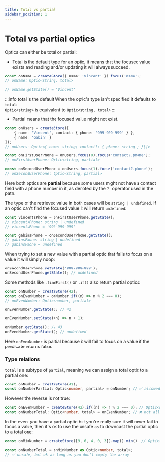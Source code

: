 ```yaml
---
title: Total vs partial
sidebar_position: 1
---
```


# Total vs partial optics

Optics can either be total or partial:

-   Total is the default type for an optic, it means that the focused value exists and reading and/or updating it will always succeed.

```ts
const onName = createStore({ name: 'Vincent' }).focus('name');
// onName: Optic<string, total>

// onName.getState() = 'Vincent'
```

:::info total is the default
When the optic's type isn't specified it defaults to `total`:  
`Optic<string>` is equivalent to `Optic<string, total>`
:::

-   Partial means that the focused value might not exist.

```ts
const onUsers = createStore([
    { name: 'Vincent', contact: { phone: '999-999-999' } },
    { name: 'Gabin' }
]);
// onUsers: Optic<{ name: string; contact?: { phone: string } }[]>

const onFirstUserPhone = onUsers.focus(0).focus('contact?.phone');
// onFirstUserPhone: Optic<string, partial>

const onSecondUserPhone = onUsers.focus(1).focus('contact?.phone');
// onSecondUserPhone: Optic<string, partial>
```

Here both optics are **partial** because some users might not have a contact field with a phone number in it, as denoted by the `?.` operator used in the path.

The type of the retrieved value in both cases will be `string | undefined`. If an optic can't find the focused value it will return `undefined`:

```ts
const vincentsPhone = onFirstUserPhone.getState();
// vincentsPhone: string | undefined
// vincentsPhone = '999-999-999'

const gabinsPhone = onSecondUserPhone.getState();
// gabinsPhone: string | undefined
// gabinsPhone = undefined
```

When trying to set a new value with a partial optic that fails to focus on a value it will simply noop:

```ts
onSecondUserPhone.setState('888-888-888');
onSecondUserPhone.getState(); // undefined
```

Some methods like `.findFirst()` or `.if()` also return partial optics:

```ts
const onNumber = createStore(42);
const onEvenNumber = onNumber.if((n) => n % 2 === 0);
// onEvenNumber: Optic<number, partial>

onEvenNumber.getState(); // 42

onEvenNumber.setState((n) => n + 1);

onNumber.getState(); // 43
onEvenNumber.getState(); // undefined
```

Here `onEvenNumber` is partial because it will fail to focus on a value if the predicate returns false.

### Type relations

`total` is a subtype of `partial`, meaning we can assign a total optic to a partial one:

```ts
const onNumber = createStore(42);
const onNumberPartial: Optic<number, partial> = onNumber; // ✅ allowed
```

However the reverse is not true:

```ts
const onEvenNumber = createStore(42).if((n) => n % 2 === 0); // Optic<number, partial>
const onNumberTotal: Optic<number, total> = onEvenNumber; // ❌ not allowed
```

In the event you have a partial optic but you're really sure it will never fail to focus a value, then it's ok to use the unsafe `as` to downcast the partial optic to a total one:

```ts
const onMinNumber = createStore([9, 6, 4, 0, 3]).map().min(); // Optic<number, partial>

const onNumberTotal = onMinNumber as Optic<number, total>;
// ✅ unsafe, but ok as long as you don't empty the array
```
